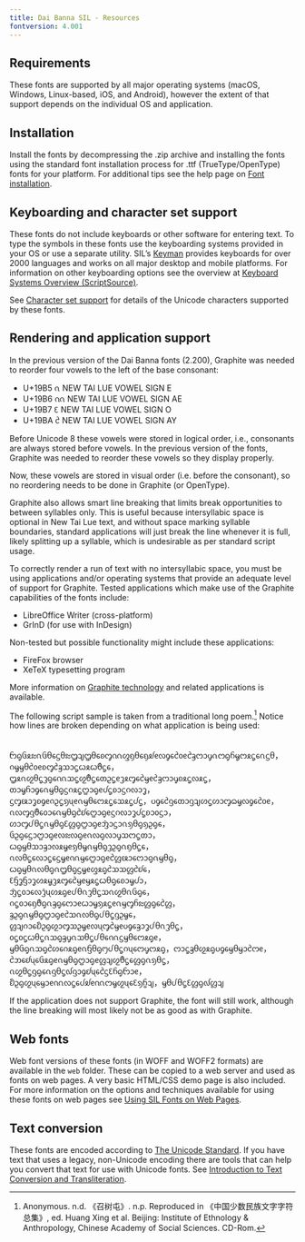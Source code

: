 ```yaml
---
title: Dai Banna SIL - Resources
fontversion: 4.001
---
```


## Requirements

These fonts are supported by all major operating systems (macOS, Windows, Linux-based, iOS, and Android), however the extent of that support depends on the individual OS and application.

## Installation

Install the fonts by decompressing the .zip archive and installing the fonts using the standard font installation process for .ttf (TrueType/OpenType) fonts for your platform. For additional tips see the help page on [Font installation](https://software.sil.org/fonts/installation).

## Keyboarding and character set support

These fonts do not include keyboards or other software for entering text. To type the symbols in these fonts use the keyboarding systems provided in your OS or use a separate utility. SIL’s [Keyman](https://keyman.com/) provides keyboards for over 2000 languages and works on all major desktop and mobile platforms. For information on other keyboarding options see the overview at [Keyboard Systems Overview (ScriptSource)](https://scriptsource.org/entry/ytr8g8n6sw).

See [Character set support](charset.md) for details of the Unicode characters supported by these fonts.

## Rendering and application support

In the previous version of the Dai Banna fonts (2.200), Graphite was needed to reorder four vowels to the left of the base consonant:

- U+19B5	ᦵ	NEW TAI LUE VOWEL SIGN E
- U+19B6	ᦶ	NEW TAI LUE VOWEL SIGN AE
- U+19B7	ᦷ	NEW TAI LUE VOWEL SIGN O
- U+19BA	ᦺ	NEW TAI LUE VOWEL SIGN AY

Before Unicode 8 these vowels were stored in logical order, i.e., consonants are always stored before vowels. In the previous version of the fonts, Graphite was needed to reorder these vowels so they display properly.

Now, these vowels are stored in visual order (i.e. before the consonant), so no reordering needs to be done in Graphite (or OpenType).

Graphite also allows smart line breaking that limits break opportunities to between syllables only.  This is useful because intersyllabic space is optional in New Tai Lue text, and without space marking syllable boundaries, standard applications will just break the line whenever it is full, likely splitting up a syllable, which is undesirable as per standard script usage.

To correctly render a run of text with no intersyllabic space, you must be using applications and/or operating systems that provide an adequate level of support for Graphite. Tested applications which make use of the Graphite capabilities of the fonts include:

- LibreOffice Writer (cross-platform)
- GrInD (for use with InDesign)

Non-tested but possible functionality might include these applications:

- FireFox browser
- XeTeX typesetting program

More information on [Graphite technology](https://graphite.sil.org/) and related applications is available.

The following script sample is taken from a traditional long poem.[^sample]  Notice how lines are broken depending on what application is being used:

　　　　ᦝᧂᦑᦸᦰᦵᦑᦲᧈᦓᦲᦰᦗᦻᦗᦲᧈᦈᧅᦶᦐᦏᦲᧈᦏᦾᧉᦟᧁᧈᦺᦞᧉᦺᦃᦂᦱᧇᦵᦂᧂᦆᧄᦂᦸᧃᧈᦵᦓᦲ，ᦅᧄᦙᦲᦺᦞᧉᦈᧅᦺᦃᦉᦱᧃᦍᦸᦍᦹᧃᧈ，ᦗᦸᦵᦖᦲᧃᦡᧂᧈᦶᦉᧃᦖᦹᧃᧈᦎᦳᧃᧉᦡᦸᧅᧈᦺᦙᧉᦺᦃᦂᦱᧇᦈᦸᧃᦟᦸᧃ，ᦎᦱᧄᦆᦱᧁᧈᦵᦙᦲᧂᦓᦅᦸᧃᦦᦱᧂᧉᦔᧃᦈᦱᦓᦅᦟᦱᧆ，ᦓᧅᦕᦱᧆᦈᧁᧉᦅᦳᧃᦣᦴᧉᦵᦙᦲᧈᦂᦸᧃᧈᦉᦸᧃᦔᧃ，ᦢᧁᧈᦺᦋᧈᦎᦱᦋᦻᦠᧃᦠᦱᧅᦒᧄᦟᧁᧈᦺᦞᧉ，ᦵᦟᧅᦋᦹᧈᦞᦱᧈᦵᦙᦲᧂᦺᦊᧈᦦᦱᧂᧉᦓᦅᦟᦱᧆᦔᧃᦈᦱᦞᦓᦱ，ᦠᦱᧅᦔᦲᧃᦵᦙᦲᧂᦷᦜᧂᦦᦱᧂᧉᦁᦱᦓᦱᦵᦣᦲᧂᦣᦳᧂᧈ，ᦑᦳᧂᧈᦓᦱᦦᦱᧂᧉᦟᦰᦟᧂᧉᦵᦟᧂᦟᦱᧇᦉᦂᧃᦎᦱ，ᦍᧂᦙᦲᦉᦱᦃᦱᦟᦸᧄᧉᦣᦲᧄᦵᦙᦲᧂᦡᦳᧂᦵᦏᦲᧃᧈ，ᦵᦟᦲᧃᧈᦟᦱᧃᧈᦓᧄᧉᦶᦙᧈᦦᦱᧂᧉᦺᦜᦕᦱᧈᦂᦱᧂᦵᦙᦲᧂ，ᦍᧂᦙᦲᦵᦟᦲᧂᦵᦗᦲᧂᦓᧄᧉᦐᦸᧂᦺᦉᦉᦜᦺᦊᧈ，ᦷᦌᧆᦌᦱᧆᦠᦸᧄᦡᦸᧅᧈᦺᦙᧉᦙᦸᧃᦍᦲᧂᧈᦈᦱᧄᦔᦱ，ᦁᧃᦞᦱᧈᦟᦤᦴᦠᦸᧂᧉᦔᦲᦵᦡᦲᧃᦉᦵᦖᦲᦵᦑᧂᧈ，ᦅᧃᦞᦱᧈᦏᦹᧂᦵᦃᧂᧈᦂᦱᧉᦍᦱᧄᦣᦸᧃᧉᦵᦙᧅᦆᦰᦜᧂᧈᦺᦜ，ᦃᦳᧂᦵᦙᦲᧂᦦᦱᧂᧉᦺᦉᦵᦟᦲᧂᦔᦲᧃᦋᦳᧄᧈ，ᦜᦻᦅᦱᧈᦚᦳᧂᦖᦱᧅᦉᦳᧄᧉᦟᦴᧅᦺᦙᧉᦢᧁᧈᦃᦱᧆᦔᦲᦵᦡᦲᧃ，ᦞᧃᦞᧃᦍᦲᧃᦵᦉᧂᦃᧇᦵᦉᦲᧃᦔᦲᧈᦶᦓᦙᦲᧈᦂᦸᧂᧉ，ᦙᦲᦑᧂᦵᦉᧂᦺᦠᧈᦅᦸᧂᧉᦵᦌᦲᧂ᧕ᦔᦲᧃᦅᦴᧈᦂᧇᦂᦸᧂ，ᦂᦱᧃᦃᦲᦖᦸᧂᦢᧁᧈᦙᦲᦙᦱᦺᦂᧉ，ᦺᦘᧈᦊᦴᧈᦑᦸᧂᧉᦵᦙᦲᧂᦦᦱᧂᧉᦜᦻᦖᦹᧃᧈᦜᧂᦵᦣᦲᧃ，ᦵᦖᦲᧃᦋᧂᧈᦵᦋᦲᧃ᧞ᦋᦱᧁᦊᦴᧈᦺᦓᦷᦆᧂᦝᦱᧉ，ᦚᦳᧂᦖᦴᧈᦙᦱᧉᦶᦟᧃᧈᦔᦾᧉᦶᦂᧄᦖᦴᧈᦷᦣᦩᦻ，ᦙᦲᦔᦲᧃᦷᦜᧂ᧞ᦜᦻ

[^sample]: Anonymous.  n.d.  《召树屯》.  n.p.  Reproduced in 《中国少数民族文字字符总集》, ed. Huang Xing et al.  Beijing: Institute of Ethnology & Anthropology, Chinese Academy of Social Sciences.  CD-Rom.

If the application does not support Graphite, the font will still work, although the line breaking will most likely not be as good as with Graphite.

## Web fonts

Web font versions of these fonts (in WOFF and WOFF2 formats) are available in the `web` folder. These can be copied to a web server and used as fonts on web pages. A very basic HTML/CSS demo page is also included. For more information on the options and techniques available for using these fonts on web pages see [Using SIL Fonts on Web Pages](https://software.sil.org/fonts/webfonts).

## Text conversion

These fonts are encoded according to [The Unicode Standard](https://unicode.org). If you have text that uses a legacy, non-Unicode encoding there are tools that can help you convert that text for use with Unicode fonts. See [Introduction to Text Conversion and Transliteration](https://scriptsource.org/entry/xlzd6n5aqt).
